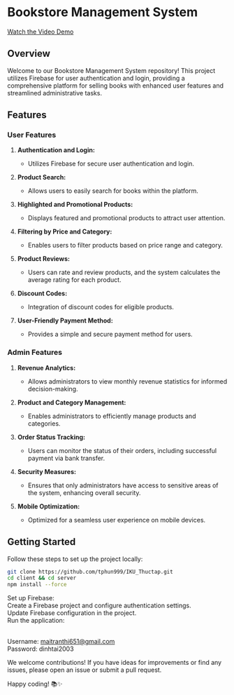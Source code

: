 # Bookstore Management System
[Watch the Video Demo](https://www.loom.com/share/2412a697e0ce4591b3135da4211844af?sid=0bd70950-44ec-4b1d-a7f5-9886ec9cd925)
## Overview

Welcome to our Bookstore Management System repository! This project utilizes Firebase for user authentication and login, providing a comprehensive platform for selling books with enhanced user features and streamlined administrative tasks.

## Features

### User Features

1. **Authentication and Login:**
   - Utilizes Firebase for secure user authentication and login.

2. **Product Search:**
   - Allows users to easily search for books within the platform.

3. **Highlighted and Promotional Products:**
   - Displays featured and promotional products to attract user attention.

4. **Filtering by Price and Category:**
   - Enables users to filter products based on price range and category.

5. **Product Reviews:**
   - Users can rate and review products, and the system calculates the average rating for each product.

6. **Discount Codes:**
   - Integration of discount codes for eligible products.

7. **User-Friendly Payment Method:**
   - Provides a simple and secure payment method for users.

### Admin Features

1. **Revenue Analytics:**
   - Allows administrators to view monthly revenue statistics for informed decision-making.

2. **Product and Category Management:**
   - Enables administrators to efficiently manage products and categories.

3. **Order Status Tracking:**
   - Users can monitor the status of their orders, including successful payment via bank transfer.

4. **Security Measures:**
   - Ensures that only administrators have access to sensitive areas of the system, enhancing overall security.

5. **Mobile Optimization:**
   - Optimized for a seamless user experience on mobile devices.

## Getting Started

Follow these steps to set up the project locally:

```bash
git clone https://github.com/tphun999/IKU_Thuctap.git
cd client && cd server
npm install --force
```
Set up Firebase:
<br>
Create a Firebase project and configure authentication settings.<br>
Update Firebase configuration in the project.<br>
Run the application:<br>
<br>

Username: maitranthi651@gmail.com<br>
Password: dinhtai2003<br>

We welcome contributions! If you have ideas for improvements or find any issues, please open an issue or submit a pull request.<br>

Happy coding! 📚✨
